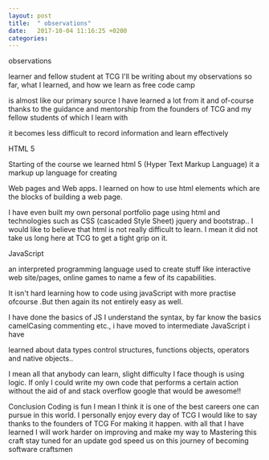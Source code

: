 ```yaml
---
layout: post
title:  " observations"
date:   2017-10-04 11:16:25 +0200
categories: 
---
```



observations

learner and fellow student at TCG I'll be writing about my observations so far, what I learned, and how we learn as free code camp

is almost like our primary source I have learned a lot from it and of-course thanks to the guidance and mentorship from the founders of TCG and my fellow students of which I learn with

it becomes less difficult to record information and learn effectively

HTML 5

Starting of the course we learned html 5 (Hyper Text Markup Language) it a markup up language for creating

Web pages and Web apps. I learned on how to use html elements which are the blocks of building a web page.

I have even built my own personal portfolio page using html and technologies such as CSS (cascaded Style Sheet) jquery and bootstrap.. I would like to believe that html is not really difficult to learn. I mean it did not take us long here at  TCG to get a tight grip on it.



JavaScript

an interpreted programming language used to create stuff like interactive web site/pages, online games to name a few of its capabilities.

It isn't hard learning how to code using javaScript with more practise ofcourse .But then again its not entirely easy as well.

I have done the basics of JS I understand the syntax,  by far know the basics camelCasing commenting etc., i have moved to intermediate JavaScript i have

learned about data types control structures, functions objects, operators and native objects..

I mean all that anybody can learn, slight difficulty I face though is using logic. If only I could write my own code that performs a certain action without the aid of and stack overflow google that would be awesome!!


Conclusion Coding is fun I mean I think it is one of the best careers one can pursue in this world. I personally enjoy every day of TCG I would like to say thanks to the founders of TCG For making it happen. with all that I have learned I will work harder on improving and make my way to Mastering this craft stay tuned for an update god speed us on this journey of becoming software craftsmen